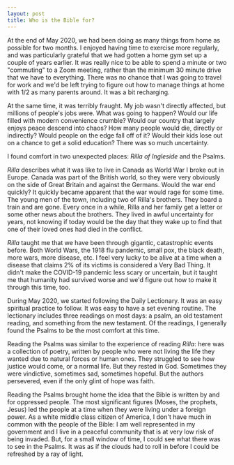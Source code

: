 ```yaml
---
layout: post
title: Who is the Bible for?
---
```

At the end of May 2020, we had been doing as many things from home as possible for two months. I enjoyed having time to exercise more regularly, and was particularly grateful that we had gotten a home gym set up a couple of years earlier. It was really nice to be able to spend a minute or two "commuting" to a Zoom meeting, rather than the minimum 30 minute drive that we have to everything. There was no chance that I was going to travel for work and we'd be left trying to figure out how to manage things at home with 1/2 as many parents around. It was a bit recharging.

At the same time, it was terribly fraught. My job wasn't directly affected, but millions of people's jobs were. What was going to happen? Would our life filled with modern convenience crumble? Would our country that largely enjoys peace descend into chaos? How many people would die, directly or indirectly? Would people on the edge fall off of it? Would their kids lose out on a chance to get a solid education? There was so much uncertainty.

I found comfort in two unexpected places: _Rilla of Ingleside_ and the Psalms.

_Rilla_ describes what it was like to live in Canada as World War I broke out in Europe. Canada was part of the British world, so they were very obviously on the side of Great Britain and against the Germans. Would the war end quickly? It quickly became apparent that the war would rage for some time. The young men of the town, including two of Rilla's brothers. They board a train and are gone. Every once in a while, Rilla and her family get a letter or some other news about the brothers. They lived in awful uncertainty for years, not knowing if today would be the day that they wake up to find that one of their loved ones had died in the conflict.

_Rilla_ taught me that we have been through gigantic, catastrophic events before. Both World Wars, the 1918 flu pandemic, small pox, the black death, more wars, more disease, etc. I feel very lucky to be alive at a time when a disease that claims 2% of its victims is considered a Very Bad Thing. It didn't make the COVID-19 pandemic less scary or uncertain, but it taught me that humanity had survived worse and we'd figure out how to make it through this time, too.

During May 2020, we started following the Daily Lectionary. It was an easy spiritual practice to follow. It was easy to have a set evening routine. The lectionary includes three readings on most days: a psalm, an old testament reading, and something from the new testament. Of the readings, I generally found the Psalms to be the most comfort at this time.

Reading the Psalms was similar to the experience of reading _Rilla_: here was a collection of poetry, written by people who were not living the life they wanted due to natural forces or human ones. They struggled to see how justice would come, or a normal life. But they rested in God. Sometimes they were vindictive, sometimes sad, sometimes hopeful. But the authors persevered, even if the only glint of hope was faith.

Reading the Psalms brought home the idea that the Bible is written by and for oppressed people. The most significant figures (Moses, the prophets, Jesus) led the people at a time when they were living under a foreign power. As a white middle class citizen of America, I don't have much in common with the people of the Bible: I am well represented in my government and I live in a peaceful community that is at very low risk of being invaded. But, for a small window of time, I could see what there was to see in the Psalms. It was as if the clouds had to roll in before I could be refreshed by a ray of light.
